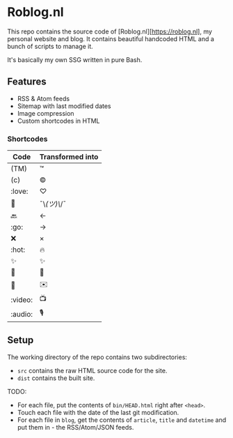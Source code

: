# Roblog.nl

This repo contains the source code of [Roblog.nl][https://roblog.nl], my
personal website and blog. It contains beautiful handcoded HTML and a bunch of
scripts to manage it.

It's basically my own SSG written in pure Bash.

## Features

- RSS & Atom feeds
- Sitemap with last modified dates
- Image compression
- Custom shortcodes in HTML

### Shortcodes

| Code       | Transformed into |
| ---------- | ---------------- |
| (TM)       | ™               |
| (c)        | ©               |
| :love:     | ♡                |
| :shrug:    | ¯\\_(ツ)\\_/¯    |
| :back:     | ←                |
| :go:       | →                |
| :x:        | ×                |
| :hot:      | 🔥               |
| :sparkles: | ✨               |
| :rocket:   | 🚀               |
| :email:    | ✉️               |
| :video:    | 📺               |
| :audio:    | 🎙️               |

## Setup

The working directory of the repo contains two subdirectories:

- `src` contains the raw HTML source code for the site.
- `dist` contains the built site.

TODO:

- For each file, put the contents of `bin/HEAD.html` right after `<head>`.
- Touch each file with the date of the last git modification.
- For each file in `blog`, get the contents of `article`, `title` and `datetime`
  and put them in - the RSS/Atom/JSON feeds.
